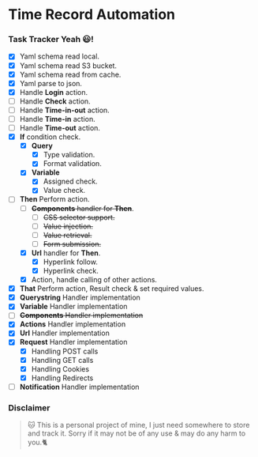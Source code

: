 # Time Record Automation
### Task Tracker Yeah :smiley:!
- [x] Yaml schema read local.
- [x] Yaml schema read S3 bucket.
- [x] Yaml schema read from cache.
- [x] Yaml parse to json.
- [x] Handle **Login** action.
- [ ] Handle **Check** action.
- [ ] Handle **Time-in-out** action.
- [ ] Handle **Time-in** action.
- [ ] Handle **Time-out** action.
- [x] **If** condition check. 
    - [x] **Query**
        - [x] Type validation.
        - [x] Format validation.
    - [x] **Variable**
        - [x] Assigned check.
        - [x] Value check.
- [ ] **Then** Perform action.
    - [ ] ~~**Components** handler for **Then**~~.
        - [ ] ~~CSS selector support.~~
        - [ ] ~~Value injection.~~
        - [ ] ~~Value retrieval.~~
        - [ ] ~~Form submission.~~
    - [x] **Url** handler  for **Then**.
        - [x] Hyperlink follow.
        - [x] Hyperlink check.
    - [x] Action, handle calling of other actions.
- [x] **That** Perform action, Result check & set required values.
- [x] **Querystring** Handler implementation
- [x] **Variable** Handler implementation
- [ ] ~~**Components** Handler implementation~~
- [x] **Actions** Handler implementation
- [x] **Url** Handler implementation
- [x] **Request** Handler implementation
    - [x] Handling POST calls
    - [x] Handling GET calls
    - [x] Handling Cookies    
    - [x] Handling Redirects    
- [ ] **Notification** Handler implementation

### Disclaimer
> :cat: This is a personal project of mine, I just need somewhere to store and track it. Sorry if it may not
be of any use & may do any harm to you.:cat2:
